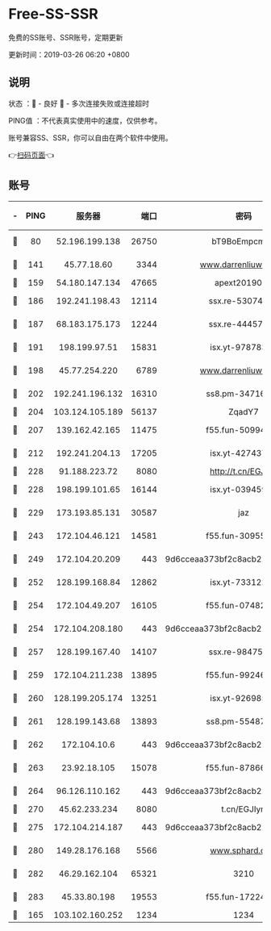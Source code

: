 # Free-SS-SSR

免费的SS账号、SSR账号，定期更新

更新时间：2019-03-26 06:20 +0800

## 说明

状态     ：🙂 - 良好 🙁 - 多次连接失败或连接超时

PING值   ：不代表真实使用中的速度，仅供参考。

账号兼容SS、SSR，你可以自由在两个软件中使用。

👉[扫码页面](https://liesauer.github.io/Free-SS-SSR/)👈

## 账号

|-|PING|服务器|端口|密码|加密方式|区域|
|:----:|:----:|:-----:|-----:|:----:|:----:|:----:|
|🙂|80|52.196.199.138|26750|bT9BoEmpcmP7|aes-256-cfb|JP|
|🙂|141|45.77.18.60|3344|www.darrenliuwei.com|aes-256-cfb|JP|
|🙂|159|54.180.147.134|47665|apext2019001|chacha20|KR|
|🙂|186|192.241.198.43|12114|ssx.re-53074650|aes-256-cfb|US|
|🙂|187|68.183.175.173|12244|ssx.re-44457253|aes-256-cfb|US|
|🙂|191|198.199.97.51|15831|isx.yt-97878355|aes-256-cfb|US|
|🙂|198|45.77.254.220|6789|www.darrenliuwei.com|aes-256-cfb|SG|
|🙂|202|192.241.196.132|16310|ss8.pm-34716265|aes-256-cfb|US|
|🙂|204|103.124.105.189|56137|ZqadY7|chacha20|CN|
|🙂|207|139.162.42.165|11475|f55.fun-50994506|aes-256-cfb|SG|
|🙂|212|192.241.204.13|17205|isx.yt-42743727|aes-256-cfb|US|
|🙂|228|91.188.223.72|8080|http://t.cn/EGJIyrl|rc4-md5|RU|
|🙂|228|198.199.101.65|16144|isx.yt-03945929|aes-256-cfb|US|
|🙂|229|173.193.85.131|30587|jaz|aes-256-cfb|US|
|🙂|243|172.104.46.121|14581|f55.fun-30955326|aes-256-cfb|SG|
|🙂|249|172.104.20.209|443|9d6cceaa373bf2c8acb22e60b6a58be6|aes-256-cfb|US|
|🙂|252|128.199.168.84|12862|isx.yt-73312221|aes-256-cfb|SG|
|🙂|254|172.104.49.207|16105|f55.fun-07482926|aes-256-cfb|SG|
|🙂|254|172.104.208.180|443|9d6cceaa373bf2c8acb22e60b6a58be6|aes-256-cfb|US|
|🙂|257|128.199.167.40|14107|ssx.re-98475570|aes-256-cfb|SG|
|🙂|259|172.104.211.238|13895|f55.fun-99246337|aes-256-cfb|US|
|🙂|260|128.199.205.174|13251|isx.yt-92698565|aes-256-cfb|SG|
|🙂|261|128.199.143.68|13893|ss8.pm-55487528|aes-256-cfb|SG|
|🙂|262|172.104.10.6|443|9d6cceaa373bf2c8acb22e60b6a58be6|aes-256-cfb|US|
|🙂|263|23.92.18.105|15078|f55.fun-87866035|aes-256-cfb|US|
|🙂|264|96.126.110.162|443|9d6cceaa373bf2c8acb22e60b6a58be6|aes-256-cfb|US|
|🙂|270|45.62.233.234|8080|t.cn/EGJIyrl|rc4-md5|CA|
|🙂|275|172.104.214.187|443|9d6cceaa373bf2c8acb22e60b6a58be6|aes-256-cfb|US|
|🙂|280|149.28.176.168|5566|www.sphard.com|aes-256-cfb|AU|
|🙂|282|46.29.162.104|65321|3210|aes-256-ctr|RU|
|🙂|283|45.33.80.198|19553|f55.fun-17224579|aes-256-cfb|US|
|🙂|165|103.102.160.252|1234|1234|rc4-md5|JP|
